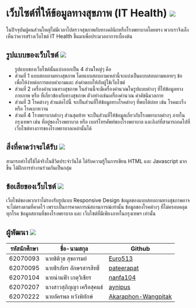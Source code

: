 <h1>เว็บไซต์ที่ให้ข้อมูลทางสุขภาพ (IT Health) <img src= "https://i.ibb.co/w7dcf1m/report-1.png"></h1>
<p>ในปัจจุบันผู้คนส่วนใหญ่ไม่มีเวลาไปตรวจสุขภาพกับทางคลินิกหรือโรงพยาบาลโดยตรง พวกเราจึงเล็งเห็นว่าควรสร้างเว็บไซต์
IT Health ขึ้นมาเพื่อประมวลอาการเบื้องต้น</p>

<h2>รูปแบบของเว็บไซต์ <img src="https://i.ibb.co/dKY5yXw/browser.png"></h2>
<ul>รูปแบบของเว็บไซต์นั้นแบ่งออกเป็น 4 ส่วนใหญ่ๆ คือ

<li>ส่วนที่ 1 แบบสอบถามทางสุขภาพ
โดยแบบสอบถามเหล่านี้จะแบ่งเป็นแบบสอบถามหลายๆ ข้อ เพื่อให้ง่ายต่อการตอบคำถามและ ส่งคำตอบให้กับผู้ใช้เว็บไซต์</li>

<li>ส่วนที่ 2 เครื่องคำนวณทางสุขภาพ
ในส่วนนี้จะมีเครื่องคำนวณในรูปแบบต่างๆ ที่ให้ข้อมูลทางกายภาพ หรือ ที่เกี่ยวข้องกับทางสุขภาพ ตัวอย่างเช่นเครื่องคำนวณ
ค่าดัชนีมวลกาย</li>

<li>ส่วนที่  3 โรคต่างๆ
ส่วนต่อไปนี้ จะเป็นส่วนที่ให้ข้อมูลทางโรคต่างๆ ที่พบได้บ่อย เช่น โรคมะเร็ง หรือ โรคเบาหวาน</li>

<li>ส่วนที่ 4 โรงพยาบาลต่างๆ
ส่วนสุดท้าย จะเป็นส่วนที่ให้ข้อมูลเกี่ยวกับโรงพยาบาลต่างๆ ภายในกรุงเทพฯ เช่น ที่อยู่ของโรงพยาบาล หรือ เบอร์โทรศัพท์ของโรงพยาบาล
และลิงก์ที่สามารถกดไปที่เว็บไซต์ทางการของโรงพยาบาลเหล่านั้นได้</li>
</ul>

<h2>สิ่งที่คาดว่าจะได้รับ <img src="https://i.ibb.co/bRm0yfs/pray.png"></h2>
<p>สามารถทำไปใช้ได้จริงในชีวิตประจำวันได้
ได้รับความรู้ในการเขียน HTML และ Javascript มากขึ้น
ได้ฝึกการทำงานร่วมกันเป็นกลุ่ม</p>

<h2>ข้อเสียของเว็บไซต์ <img src="https://i.ibb.co/k3dYJ3T/negative-vote.png"></h2>
<p>เว็บไซต์ของพวกเราไม่รองรับรูปแบบ Responsive Design
ข้อมูลของแบบสอบถามทางสุขภาพอาจจะไม่ตรงตามที่คาดไว้ เพราะเป็นการคาดการณ์สถานการณ์เท่านั้น
ข้อมูลของโรคต่างๆ ที่ไม่ครอบคลุมทุกโรค
ข้อมูลสถานที่ของโรงพยาบาล และ เว็บไซต์ที่มีเพียงภายในกรุงเทพฯ เท่านั้น</p>

<h2>ผู้พัฒนา <img src="https://i.ibb.co/gwDXzQC/gamer.png"></h2>

รหัสนักศึกษา  | ชื่อ-นามสกุล  |  Github |
----- | ----- | ----- |
62070093 | นายธิติวุธ สุขอารมย์ | [Euro513](https://github.com/Euro513) |
62070095 | นายธีรภัทร อักษรสารสิทธิ์ | [pateerapat](https://github.com/pateerapat) |
62070104 | นายน่านฟ้า เกตุวิเชียร | [nanfa104](https://github.com/nanfa104) |
62070207 | นางสาวสุภิญญา เครือสุคนธ์ | [aynipus](https://github.com/aynipus) |
62070222 | นายอัครพล หวังพิทักษ์ | [Akaraphon-Wangpitak](https://github.com/Akaraphon-Wangpitak) |
